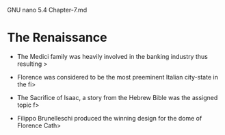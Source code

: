   GNU nano 5.4                       Chapter-7.md                                
# The Renaissance

* The Medici family was heavily involved in the banking industry thus resulting >

* Florence was considered to be the most preeminent Italian city-state in the fi>

* The Sacrifice of Isaac, a story from the Hebrew Bible was the assigned topic f>

* Filippo Brunelleschi produced the winning design for the dome of Florence Cath>
